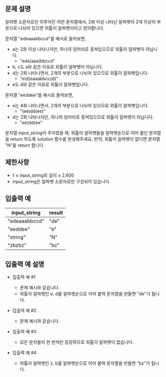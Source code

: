 ## 문제 설명

알파벳 소문자로만 이루어진 어떤 문자열에서, 2회 이상 나타난 알파벳이 2개 이상의 부분으로 나뉘어 있으면 외톨이 알파벳이라고 정의합니다.

문자열 "edeaaabbccd"를 예시로 들어보면,

- a는 2회 이상 나타나지만, 하나의 덩어리로 뭉쳐있으므로 외톨이 알파벳이 아닙니다.
  - "ede(aaa)bbccd"
- b, c도 a와 같은 이유로 외톨이 알파벳이 아닙니다.
- d는 2회 나타나면서, 2개의 부분으로 나뉘어 있으므로 외톨이 알파벳입니다.
  - "e(d)eaaabbcc(d)"
- e도 d와 같은 이유로 외톨이 알파벳입니다.

문자열 "eeddee"를 예시로 들어보면,

- e는 4회 나타나면서, 2개의 부분으로 나뉘어 있으므로 외톨이 알파벳입니다.
  - "(ee)dd(ee)"
- d는 2회 나타나지만, 하나의 덩어리로 뭉쳐있으므로 외톨이 알파벳이 아닙니다.
  - "ee(dd)ee"

문자열 input_string이 주어졌을 때, 외톨이 알파벳들을 알파벳순으로 이어 붙인 문자열을 return 하도록 solution 함수를 완성해주세요. 만약, 외톨이 알파벳이 없다면 문자열 "N"을 return 합니다.

## 제한사항
  - 1 ≤ input_string의 길이 ≤ 2,600
  - input_string은 알파벳 소문자로만 구성되어 있습니다.

## 입출력 예
|input_string|result|
|-----|-----|
|"edeaaabbccd"|"de"|
|"eeddee"|"e"|
|"string"|"N"|
|"zbzbz"|"bz"|


## 입출력 예 설명

  - 입출력 예 #1
    - 문제 예시와 같습니다.
    - 외톨이 알파벳인 e, d를 알파벳순으로 이어 붙여 문자열을 만들면 "de"가 됩니다.
      
  - 입출력 예 #2
    - 문제 예시와 같습니다.

  - 입출력 예 #3
    - 모든 문자들이 한 번씩만 등장하므로 외톨이 알파벳이 없습니다.

  - 입출력 예 #4
    - 외톨이 알파벳인 z, b를 알파벳순으로 이어 붙여 문자열을 만들면 "bz"가 됩니다.
